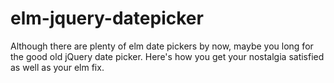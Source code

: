 # elm-jquery-datepicker
Although there are plenty of elm date pickers by now, maybe you long for the good old jQuery date picker. Here's how you get your nostalgia satisfied as well as your elm fix.
